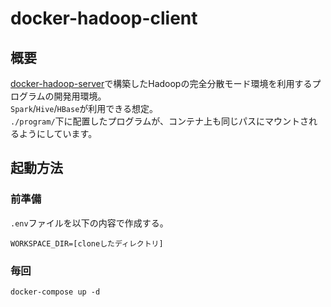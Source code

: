 # docker-hadoop-client

## 概要

[docker-hadoop-server](https://github.com/jozuo/docker-hadoop-server)で構築したHadoopの完全分散モード環境を利用するプログラムの開発用環境。  
`Spark`/`Hive`/`HBase`が利用できる想定。  
`./program/`下に配置したプログラムが、コンテナ上も同じパスにマウントされるようにしています。


## 起動方法
### 前準備

`.env`ファイルを以下の内容で作成する。

```
WORKSPACE_DIR=[cloneしたディレクトリ]
```

### 毎回

```
docker-compose up -d
```
